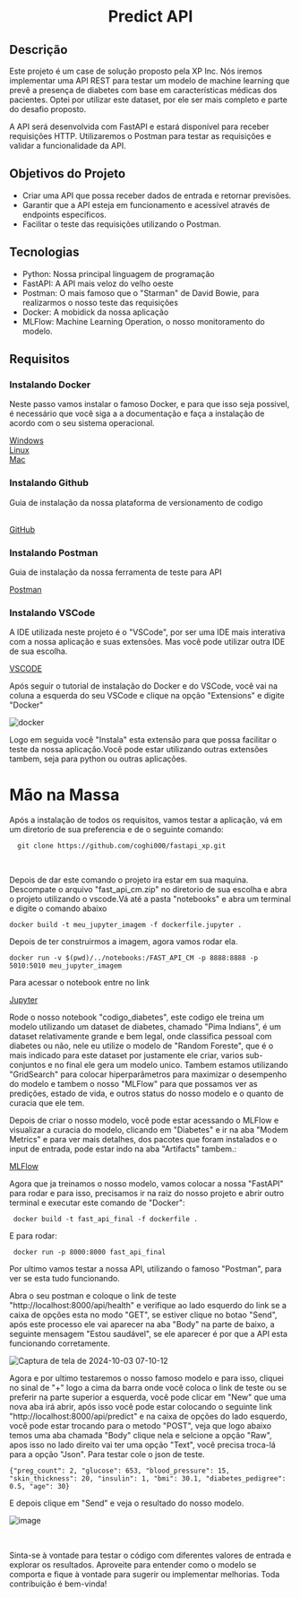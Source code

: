 <h1 align="center">Predict API</h1>

<h2>Descrição</h2>
<p>Este projeto é um case de solução proposto pela XP Inc. Nós iremos implementar uma API REST para testar um modelo de machine learning que prevê a presença de diabetes com base em características médicas dos pacientes. Optei por utilizar este dataset, por ele ser mais completo e parte do desafio proposto.</p>

<p>A API será desenvolvida com FastAPI e estará disponível para receber requisições HTTP. Utilizaremos o Postman para testar as requisições e validar a funcionalidade da API.</p>
<h2>Objetivos do Projeto</h2>
<ul>
  <li>Criar uma API que possa receber dados de entrada e retornar previsões.</li>
  <li>Garantir que a API esteja em funcionamento e acessível através de endpoints específicos.</li>
  <li>Facilitar o teste das requisições utilizando o Postman.</li>
</ul>

<h2>Tecnologias</h2>
<ul>
  <li>Python: Nossa principal linguagem de programação</li>
  <li>FastAPI: A API mais veloz do velho oeste</li>
  <li>Postman: O mais famoso que o "Starman" de David Bowie, para realizarmos o nosso teste das requisições</li>
  <li>Docker: A mobidick da nossa aplicação</li>
  <li>MLFlow: Machine Learning Operation, o nosso monitoramento do modelo.</li>
</ul>

<h2>Requisitos</h2>
  <h3>Instalando Docker</h2>
<p> Neste passo vamos instalar o famoso Docker, e para que isso seja possivel, é necessário que você siga a a documentação e faça a instalação de acordo com o seu sistema operacional.</p>
 <a href=https://learn.microsoft.com/pt-br/virtualization/windowscontainers/manage-docker/configure-docker-daemon> Windows</a>
 <br>
 <a href=https://docs.docker.com/desktop/install/linux-install/>Linux</a>
 <br>
 <a href=https://docs.docker.com/desktop/install/mac-install/>Mac</a>
 <br>

 <h3>Instalando Github</h3>
 <p>Guia de instalação da nossa plataforma de versionamento de codigo</p>
 <br>
<a href=https://github.com/git-guides/install-git>GitHub</a>
 <br>
 <h3>Instalando Postman</h3>
   
 <p>Guia de instalação da nossa ferramenta de teste para API</p>
<a href=https://www.postman.com/downloads/>Postman</a>

 <h3>Instalando VSCode</h3>
<p>A IDE utilizada neste projeto é o "VSCode", por ser uma IDE mais interativa com a nossa aplicação e suas extensões. Mas você pode utilizar outra IDE de sua escolha.</p>

 <a href=https://code.visualstudio.com/download> VSCODE</a>
  <br>
  
<p>Após seguir o tutorial de instalação do Docker e do VSCode, você vai na coluna a esquerda do seu VSCode e clique na opção "Extensions" e digite "Docker"</p>

   ![docker](https://brianchristner.io/content/images/2019/03/vs-code-docker-2.png)
<p>Logo em seguida você "Instala" esta extensão para que possa facilitar o teste da nossa aplicação.Você pode estar utilizando outras extensões tambem, seja para python ou outras aplicações.</p>


<h1>Mão na Massa</h1>
  <p>Após a instalação de todos os requisitos, vamos testar a aplicação, vá em um diretorio de sua preferencia e de o seguinte comando:</p>

      git clone https://github.com/coghi000/fastapi_xp.git
<br>

<p>Depois de dar este comando o projeto ira estar em sua maquina. Descompate o arquivo "fast_api_cm.zip" no diretorio de sua escolha e abra o projeto utilizando o vscode.Vá até a pasta "notebooks" e abra um terminal e digite o comando abaixo</p>
  
    docker build -t meu_jupyter_imagem -f dockerfile.jupyter .

<p>Depois de ter construirmos a imagem, agora vamos rodar ela.</p>

    docker run -v $(pwd)/../notebooks:/FAST_API_CM -p 8888:8888 -p 5010:5010 meu_jupyter_imagem

<p>Para acessar o notebook entre no link </p>

  <a href=http://localhost:8888/tree?>Jupyter</a>

 <p>Rode o nosso notebook "codigo_diabetes", este codigo ele treina um modelo utilizando um dataset de diabetes, chamado "Pima Indians", é um dataset relativamente grande e bem legal, onde classifica pessoal com diabetes ou não, nele eu utilize o modelo de "Random Foreste", que é o mais indicado para este dataset por justamente ele criar, varios sub-conjuntos  e no final ele gera um modelo unico. Tambem estamos utilizando "GridSearch" para colocar  hiperparâmetros para maximizar o desempenho do modelo e tambem o nosso "MLFlow" para que possamos ver as predições, estado de vida, e outros status do nosso modelo e o quanto de curacia que ele tem.</p>

 <p>Depois de criar o nosso modelo, você pode estar acessando o MLFlow e visualizar a curacia do modelo, clicando em "Diabetes" e ir na aba "Modem Metrics" e para ver mais detalhes, dos pacotes que foram instalados e o input de entrada, pode estar indo na aba "Artifacts" tambem.:</p>
 
 <a href=http://0.0.0.0:5010 >MLFlow</a>

 <p>Agora que ja treinamos o nosso modelo, vamos colocar a nossa "FastAPI" para rodar e para isso, precisamos ir na raiz do nosso projeto e abrir outro terminal e executar este comando de "Docker":</p>

     docker build -t fast_api_final -f dockerfile .
  
<p>E para rodar:</p>

     docker run -p 8000:8000 fast_api_final
<p>Por ultimo vamos testar a nossa API, utilizando o famoso "Postman", para ver se esta tudo funcionando.</p>

<p> Abra o seu postman e coloque o link de teste "http://localhost:8000/api/health" e verifique ao lado esquerdo do link se a caixa de opções esta no modo "GET", se estiver clique no botao "Send", após este processo ele vai aparecer na aba "Body" na parte de baixo, a seguinte mensagem "Estou saudável", se ele aparecer é por que a API esta funcionando corretamente.</p>
      
      
![Captura de tela de 2024-10-03 07-10-12](https://github.com/user-attachments/assets/d56d9379-9e5e-4027-bfa6-72ddbb7d8715)

<p>Agora e por ultimo testaremos o nosso famoso modelo e para isso, cliquei no sinal de "+" logo a cima da barra onde você coloca o link de teste ou se preferir na parte superior a esquerda, você pode clicar em "New" que uma nova aba irá abrir, após isso você pode estar colocando o seguinte link "http://localhost:8000/api/predict" e na caixa de opções do lado esquerdo, você pode estar trocando para o metodo "POST", veja que logo abaixo temos uma aba chamada "Body" clique nela e selcione a opção "Raw", apos isso no lado direito vai ter uma opção "Text", você precisa troca-lá para a opção "Json". Para testar cole o json de teste.</p>


    {"preg_count": 2, "glucose": 653, "blood_pressure": 15, "skin_thickness": 20, "insulin": 1, "bmi": 30.1, "diabetes_pedigree": 0.5, "age": 30}
  
  
  <p> E depois clique em "Send" e veja o resultado do nosso modelo.</p>

![image](https://github.com/user-attachments/assets/8a5376ef-5ec3-4a6c-b827-1ab3dcdfc160)

<br>

<p>Sinta-se à vontade para testar o código com diferentes valores de entrada e explorar os resultados. Aproveite para entender como o modelo se comporta e fique à vontade para sugerir ou implementar melhorias. Toda contribuição é bem-vinda!</p>


